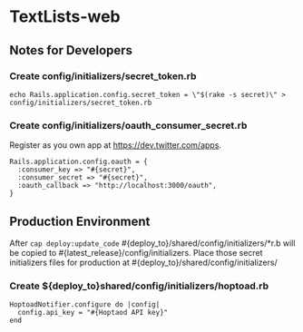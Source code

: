 TextLists-web
=============

Notes for Developers
--------------------
### Create config/initializers/secret_token.rb

    echo Rails.application.config.secret_token = \"$(rake -s secret)\" > config/initializers/secret_token.rb


### Create config/initializers/oauth_consumer_secret.rb
Register as you own app at https://dev.twitter.com/apps.

    Rails.application.config.oauth = {
      :consumer_key => "#{secret}",
      :consumer_secret => "#{secret}",
      :oauth_callback => "http://localhost:3000/oauth",
    }


Production Environment
-----------------------
After `cap deploy:update_code` #{deploy_to}/shared/config/initializers/*r.b will be copied to #{latest_release}/config/initializers.
Place those secret initializers files for production at #{deploy_to}/shared/config/initializers/

### Create ${deploy_to}shared/config/initializers/hoptoad.rb

    HoptoadNotifier.configure do |config|
      config.api_key = "#{Hoptaod API key}"
    end
